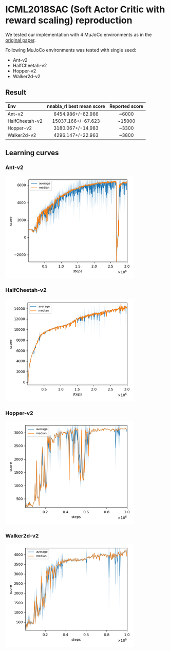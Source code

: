 # ICML2018SAC (Soft Actor Critic with reward scaling) reproduction

We tested our implementation with 4 MuJoCo environments as in the [original paper](https://arxiv.org/pdf/1801.01290.pdf).

Following MuJoCo environments was tested with single seed:

- Ant-v2
- HalfCheetah-v2
- Hopper-v2
- Walker2d-v2

## Result

|Env|nnabla_rl best mean score|Reported score|
|:---|:---:|:---:|
|Ant-v2|6454.986+/-62.966|~6000|
|HalfCheetah-v2|15037.166+/-67.623|~15000|
|Hopper-v2|3180.067+/-14.983|~3300|
|Walker2d-v2|4296.147+/-22.963|~3800|

## Learning curves

### Ant-v2

![Ant-v2 Result](reproduction_results/Ant-v2_results/result.png)

### HalfCheetah-v2

![HalfCheetah-v2 Result](reproduction_results/HalfCheetah-v2_results/result.png)

### Hopper-v2

![Hopper-v2 Result](reproduction_results/Hopper-v2_results/result.png)

### Walker2d-v2

![Walker2d-v2 Result](reproduction_results/Walker2d-v2_results/result.png)
